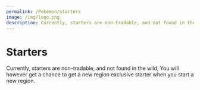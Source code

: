 ```yaml
---
permalink: /Pokémon/starters
image: /img/logo.png
description: Currently, starters are non-tradable, and not found in the wild, You will however get a chance to get a new region exclusive starter when you start a new region.
---
```


# Starters

Currently, starters are non-tradable, and not found in the wild, You will however get a chance to get a new region exclusive starter when you start a new region.
